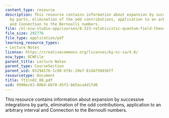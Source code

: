 ```yaml
---
content_type: resource
description: This resource contains information about expansion by successive integrations
  by parts, elimination of the odd contributions, application to an arbitrary interval
  and Connection to the Bernoulli numbers.
file: /ol-ocw-studio-app/courses/8-323-relativistic-quantum-field-theory-i-spring-2008/9998ec6380b46bf8d5f2b65aca4d1fd0_ft1ln02_08.pdf
file_size: 292776
file_type: application/pdf
learning_resource_types:
- Lecture Notes
license: https://creativecommons.org/licenses/by-nc-sa/4.0/
ocw_type: OCWFile
parent_title: Lecture Notes
parent_type: CourseSection
parent_uid: 65294176-1c08-bf8c-29e7-81d4750d36ff
resourcetype: Document
title: ft1ln02_08.pdf
uid: 9998ec63-80b4-6bf8-d5f2-b65aca4d1fd0
---
```

This resource contains information about expansion by successive integrations by parts, elimination of the odd contributions, application to an arbitrary interval and Connection to the Bernoulli numbers.